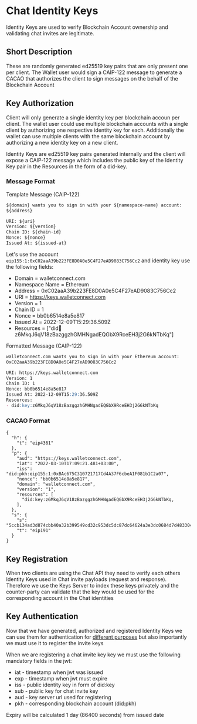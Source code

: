 # Chat Identity Keys

Identity Keys are used to verify Blockchain Account ownership and validating chat invites are legitimate.

## Short Description

These are randomly generated ed25519 key pairs that are only present one per client. The Wallet user would sign a CAIP-122 message to generate a CACAO that authorizes the client to sign messages on the behalf of the Blockchain Account

## Key Authorization

Client will only generate a single identity key per blockchain accoun per client. The wallet user could use multiple blockchain accounts with a single client by authorizing one respective identity key for each. Additionally the wallet can use multiple clients with the same blockchain account by authorizing a new identity key on a new client.

Identity Keys are ed25519 key pairs generated internally and the client will expose a CAIP-122 message which includes the public key of the Identity Key pair in the Resources in the form of a did-key.


### Message Format

Template Message (CAIP-122)

```md
${domain} wants you to sign in with your ${namespace-name} account:
${address}

URI: ${uri}
Version: ${version}
Chain ID: ${chain-id}
Nonce: ${nonce}
Issued At: ${issued-at}
```

Let's use the account `eip155:1:0xC02aaA39b223FE8D0A0e5C4F27eAD9083C756Cc2` and identity key  use the following fields:

* Domain = walletconnect.com
* Namespace Name = Ethereum
* Address = 0xC02aaA39b223FE8D0A0e5C4F27eAD9083C756Cc2
* URI = https://keys.walletconnect.com
* Version = 1
* Chain ID = 1
* Nonce = bb0b6514e8a5e817
* Issued At = 2022-12-09T15:29:36.509Z
* Resources = ["did:key:z6MkqJ6qV18zBazggzhGMHNgadEQGbX9RceEH3j2G6kNTbKq"]

Formatted Message (CAIP-122)

```md
walletconnect.com wants you to sign in with your Ethereum account:
0xC02aaA39b223FE8D0A0e5C4F27eAD9083C756Cc2

URI: https://keys.walletconnect.com
Version: 1
Chain ID: 1
Nonce: bb0b6514e8a5e817
Issued At: 2022-12-09T15:29:36.509Z
Resources:
- did:key:z6MkqJ6qV18zBazggzhGMHNgadEQGbX9RceEH3j2G6kNTbKq
```

### CACAO Format

```
{
  "h": {
    "t": "eip4361"
  },
  "p": {
    "aud": "https://keys.walletconnect.com",
    "iat": "2022-03-10T17:09:21.481+03:00",
    "iss": "did:pkh:eip155:1:0xBAc675C310721717Cd4A37F6cbeA1F081b1C2a07",
    "nonce": "bb0b6514e8a5e817",
    "domain": "walletconnect.com",
    "version": "1",
    "resources": [
      "did:key:z6MkqJ6qV18zBazggzhGMHNgadEQGbX9RceEH3j2G6kNTbKq,
    ],
  },
  "s": {
    "s": "5ccb134ad3d874cbb40a32b399549cd32c953dc5dc87dc64624a3e3dc0684d7d4833043dd7e9f4a6894853f8dc555f97bc7e3c7dd3fcc66409eb982bff3a44671b",
    "t": "eip191"
  }
}
```

## Key Registration

When two clients are using the Chat API they need to verify each others Identity Keys used in Chat invite payloads (request and response). Therefore we use the Keys Server to index these keys privately and the counter-party can validate that the key would be used for the corresponding account in the Chat identities

## Key Authentication

Now that we have generated, authorized and registered Identity Keys we can use them for authentication for [different purposes](./chat-authentication.md) but also importantly we must use it to register the invite keys

When we are registering a chat invite key key we must use the following mandatory fields in the jwt:

* iat - timestamp when jwt was issued 
* exp - timestamp when jwt must expire
* iss - public identity key in form of did:key
* sub - public key for chat invite key
* aud - key server url used for registering
* pkh - corresponding blockchain account (did:pkh)

Expiry will be calculated 1 day (86400 seconds) from issued date

